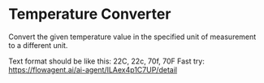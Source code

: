 # Temperature Converter
Convert the given temperature value in the specified unit of measurement to a different unit.

Text format should be like this: 22C, 22c, 70f, 70F
Fast try: https://flowagent.ai/ai-agent/ILAex4p1C7UP/detail
